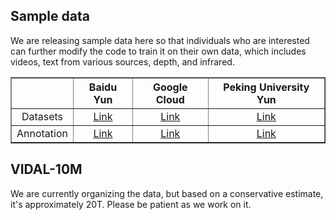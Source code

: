 ## Sample data
We are releasing sample data here so that individuals who are interested can further modify the code to train it on their own data, which includes videos, text from various sources, depth, and infrared.

<div align="center">
<table border="1" width="100%">
    <tr align="center">
        <th></th><th>Baidu Yun</th><th>Google Cloud</th><th>Peking University Yun</th>
    </tr>
    <tr align="center">
        <td>Datasets</td><td><a href="https://pan.baidu.com/s/1MnQUO6xrMPE5HAwveAdtZA?pwd=5ug9">Link</a></td><td><a href="https://drive.google.com/file/d/1p7y_0H3c84VbWpI-zx_m_mgn84uTZTdO/view?usp=drive_link">Link</a></td><td><a href="https://disk.pku.edu.cn:443/link/B6BDBDDCC616D47126DD0FF568CAF6CD">Link</a></td>
    </tr>
    <tr align="center">
        <td>Annotation</td><td><a href="https://pan.baidu.com/s/1uxxx_67VWy25q7CDilLsHA?pwd=37j3">Link</a></td><td><a href="https://drive.google.com/file/d/1WWVkt9LdbGK0VeQh-g7xy1gUGBwzwVah/view?usp=drive_link">Link</a></td><td><a href=https://disk.pku.edu.cn:443/link/67D836DE504E96457554455A597DC57F"">Link</a></td>
    </tr>
</table>
</div>

## VIDAL-10M
We are currently organizing the data, but based on a conservative estimate, it's approximately 20T. Please be patient as we work on it.
